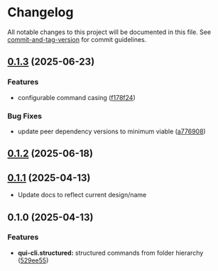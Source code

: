 # Changelog

All notable changes to this project will be documented in this file. See [commit-and-tag-version](https://github.com/absolute-version/commit-and-tag-version) for commit guidelines.

## [0.1.3](https://github.com/battis/qui-cli/compare/structured/0.1.2...structured/0.1.3) (2025-06-23)


### Features

* configurable command casing ([f178f24](https://github.com/battis/qui-cli/commit/f178f247c9024689dc4fd14d4d53f7e165a3ddfb))


### Bug Fixes

* update peer dependency versions to minimum viable ([a776908](https://github.com/battis/qui-cli/commit/a7769085adef6da665da7a67cb143af1e0bba6be))

## [0.1.2](https://github.com/battis/qui-cli/compare/structured/0.1.1...structured/0.1.2) (2025-06-18)

## [0.1.1](https://github.com/battis/qui-cli/compare/structured/0.1.0...structured/0.1.1) (2025-04-13)

- Update docs to reflect current design/name

## 0.1.0 (2025-04-13)

### Features

- **qui-cli.structured:** structured commands from folder hierarchy ([529ee55](https://github.com/battis/qui-cli/commit/529ee55bbd825db02e927bff3c684864800a23d2))
